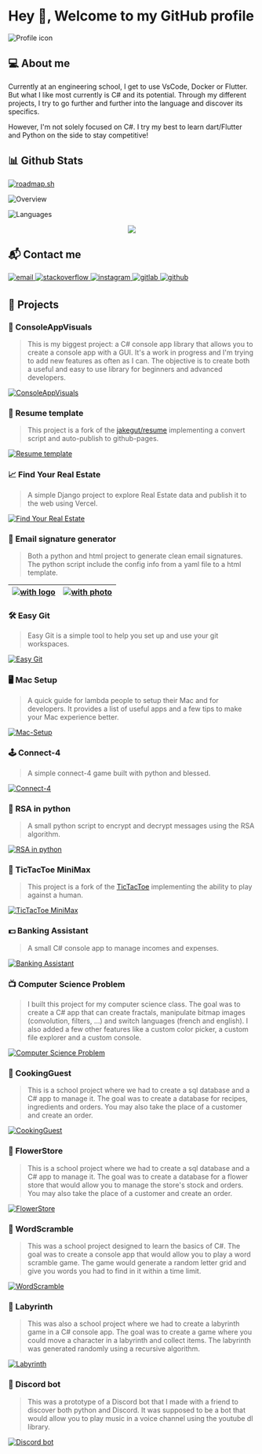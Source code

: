 # Hey 👋, Welcome to my GitHub profile

![Profile icon](assets/profile_logo.png)

## 💻 About me

Currently at an engineering school, I get to use VsCode, Docker or Flutter. But what I like most currently is C# and its potential.
Through my different projects, I try to go further and further into the language and discover its specifics.

However, I'm not solely focused on C#. I try my best to learn dart/Flutter and Python on the side to stay competitive!

## 📊 Github Stats

[![roadmap.sh](https://api.roadmap.sh/v1-badge/wide/64e8b055b128dce3cb755b76?variant=light&roadmaps=flutter%2Cpython%2Csql%2Cdocker)](https://roadmap.sh)

![Overview](https://raw.githubusercontent.com/MorganKryze/github-stats/master/generated/overview.svg)

![Languages](https://raw.githubusercontent.com/MorganKryze/github-stats/master/generated/languages.svg)

<div align="center">
    <img src="https://komarev.com/ghpvc/?username=MorganKryze&&style=flat-square" align="center" />
</div>

## 📬 Contact me

<a href="mailto:morgan@kodelab.fr" target="_blank">
    <img src="https://img.shields.io/badge/email-%23D14836.svg?&style=for-the-badge&logo=gmail&logoColor=white" alt="email" style="margin-bottom: 5px;" />
</a>

<a href="https://stackoverflow.com/users/MorganK" target="_blank">
    <img src=https://img.shields.io/badge/stackoverflow-%23F28032.svg?&style=for-the-badge&logo=stackoverflow&logoColor=white alt=stackoverflow style="margin-bottom: 5px;" />
</a>

<a href="https://instagram.com/morgan.krz" target="_blank">
    <img src=https://img.shields.io/badge/instagram-%23000000.svg?&style=for-the-badge&logo=instagram&logoColor=white alt=instagram style="margin-bottom: 5px;" />
</a>

<a href="https://gitlab.com/MorganKryze" target="_blank">
    <img src=https://img.shields.io/badge/gitlab-330F63.svg?&style=for-the-badge&logo=gitlab&logoColor=white alt=gitlab style="margin-bottom: 5px;" />
</a>

<a href="https://github.com/MorganKryze" target="_blank">
    <img src=https://img.shields.io/badge/github-%2324292e.svg?&style=for-the-badge&logo=github&logoColor=white alt=github style="margin-bottom: 5px;" />
</a>

## 📁 Projects

### 🌄 ConsoleAppVisuals

> This is my biggest project: a C# console app library that allows you to create a console app with a GUI. It's a work in progress and I'm trying to add new features as often as I can. The objective is to create both a useful and easy to use library for beginners and advanced developers.

[![ConsoleAppVisuals](assets/presentation.gif)](https://github.com/MorganKryze/ConsoleAppVisuals)

### 📃 Resume template

> This project is a fork of the [jakegut/resume](https://github.com/jakegut/resume) implementing a convert script and auto-publish to github-pages.

[![Resume template](https://raw.githubusercontent.com/MorganKryze/Resume-LaTeX/master/src/resume-en/resume.jpg)](https://github.com/MorganKryze/Resume-LaTeX)

### 📈 Find Your Real Estate

> A simple Django project to explore Real Estate data and publish it to the web using Vercel.

[![Find Your Real Estate](https://raw.githubusercontent.com/MorganKryze/Fyre/main/assets/img/demo.jpeg)](https://github.com/MorganKryze/Fyre/tree/main)

### 📝 Email signature generator

> Both a python and html project to generate clean email signatures. The python script include the config info from a yaml file to a html template.

| [![with logo](https://raw.githubusercontent.com/MorganKryze/Signature-Generator/main/src/assets/screenshot_logo.png)](https://github.com/MorganKryze/Email-Signature-Generator) | [![with photo](https://raw.githubusercontent.com/MorganKryze/Signature-Generator/main/src/assets/screenshot_photo.png)](https://github.com/MorganKryze/Email-Signature-Generator) |
| :-----------------------------------------------------------------------------------------------------------------------------------------------------------------------------: | :-------------------------------------------------------------------------------------------------------------------------------------------------------------------------------: |

### 🛠️ Easy Git

> Easy Git is a simple tool to help you set up and use your git workspaces.

[![Easy Git](https://raw.githubusercontent.com/MorganKryze/Easy-Git/main/src/assets/demo.png)](https://github.com/MorganKryze/Easy-Git)

### 🖥️ Mac Setup

> A quick guide for lambda people to setup their Mac and for developers. It provides a list of useful apps and a few tips to make your Mac experience better.

[![Mac-Setup](https://raw.githubusercontent.com/MorganKryze/Mac-Setup/main/src/assets/img/demo.png)](https://github.com/MorganKryze/Mac-Setup)

### 🕹️ Connect-4

> A simple connect-4 game built with python and blessed.

[![Connect-4](https://raw.githubusercontent.com/MorganKryze/Connect-4/main/src/assets/img/demo.png)](https://github.com/MorganKryze/Connect-4)

### 🔐 RSA in python

> A small python script to encrypt and decrypt messages using the RSA algorithm.

[![RSA in python](https://raw.githubusercontent.com/MorganKryze/RSA-python-implementation/main/src/img/screenshot.png)](https://github.com/MorganKryze/RSA-python-implementation)

### 📝 TicTacToe MiniMax

> This project is a fork of the [TicTacToe](https://github.com/Cledersonbc/tic-tac-toe-minimax) implementing the ability to play against a human.

[![TicTacToe MiniMax](assets/minimax.png)](https://github.com/MorganKryze/tic-tac-toe-minimax)

### 💵 Banking Assistant

> A small C# console app to manage incomes and expenses.

[![Banking Assistant](assets/bank.png)](https://github.com/MorganKryze/BankingAssistant)

### 📺 Computer Science Problem

> I built this project for my computer science class. The goal was to create a C# app that can create fractals, manipulate bitmap images (convolution, filters, ...) and switch languages (french and english). I also added a few other features like a custom color picker, a custom file explorer and a custom console.

[![Computer Science Problem](assets/csp.png)](https://github.com/MorganKryze/Computer_Science_Problem)

### 🥣 CookingGuest

> This is a school project where we had to create a sql database and a C# app to manage it. The goal was to create a database for recipes, ingredients and orders. You may also take the place of a customer and create an order.

[![CookingGuest](assets/cookinguest.png)](https://github.com/MorganKryze/CookinGuest)

### 🌹 FlowerStore

> This is a school project where we had to create a sql database and a C# app to manage it. The goal was to create a database for a flower store that would allow you to manage the store's stock and orders. You may also take the place of a customer and create an order.

[![FlowerStore](assets/flowers.png)](https://github.com/MorganKryze/MDD_FlowerStore)

### 📃 WordScramble

> This was a school project designed to learn the basics of C#. The goal was to create a console app that would allow you to play a word scramble game. The game would generate a random letter grid and give you words you had to find in it within a time limit.

[![WordScramble](assets/word_scramble.png)](https://github.com/MorganKryze/WordScramble)

### 📜 Labyrinth

> This was also a school project where we had to create a labyrinth game in a C# console app. The goal was to create a game where you could move a character in a labyrinth and collect items. The labyrinth was generated randomly using a recursive algorithm.

[![Labyrinth](assets/labyrinth.png)](https://github.com/MorganKryze/Labyrinth)

### 🤖 Discord bot

> This was a prototype of a Discord bot that I made with a friend to discover both python and Discord. It was supposed to be a bot that would allow you to play music in a voice channel using the youtube dl library.

[![Discord bot](assets/discord_logo.jpg)](https://github.com/MorganKryze/Bot_discord)
